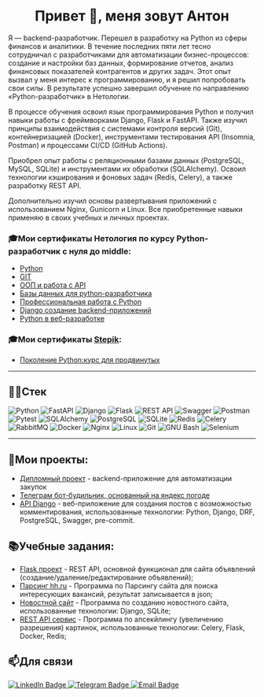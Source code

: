 <h1 align="center">Привет 👋, меня зовут Антон</h1>


Я — backend-разработчик. Перешел в разработку на Python из сферы финансов и аналитики. В течение последних пяти лет тесно сотрудничал с разработчиками для автоматизации бизнес-процессов: создание и настройки баз данных, формирование отчетов, анализ финансовых показателей контрагентов и других задач. Этот опыт вызвал у меня интерес к программированию, и я решил попробовать свои силы. В результате успешно завершил обучение по направлению «Python-разработчик» в Нетологии.

В процессе обучения освоил язык программирования Python и получил навыки работы с фреймворками Django, Flask и FastAPI. Также изучил принципы взаимодействия с системами контроля версий (Git), контейнеризацией (Docker), инструментами тестирования API (Insomnia, Postman) и процессами CI/CD (GitHub Actions).

Приобрел опыт работы с реляционными базами данных (PostgreSQL, MySQL, SQLite) и инструментами их обработки (SQLAlchemy). Освоил технологии кэширования и фоновых задач (Redis, Celery), а также разработку REST API.

Дополнительно изучил основы развертывания приложений с использованием Nginx, Gunicorn и Linux.
Все приобретенные навыки применяю в своих учебных и личных проектах.

### 🎓Мои сертификаты Нетология по курсу **Python-разработчик с нуля до middle**:

* [Python](https://github.com/Voronwe9/Voronwe9/blob/main/Python.pdf)
* [GIT](https://github.com/Voronwe9/Voronwe9/blob/main/Git.pdf)
* [ООП и работа с API](https://github.com/Voronwe9/Voronwe9/blob/main/OOP.pdf)
* [Базы данных для python-разработчика](https://github.com/Voronwe9/Voronwe9/blob/main/SQL.pdf)
* [Профессиональная работа с Python](https://github.com/Voronwe9/Voronwe9/blob/main/python3.pdf)
* [Django создание backend-приложений](https://github.com/Voronwe9/Voronwe9/blob/main/django.pdf)
* [Python в веб-разработке](https://github.com/Voronwe9/Voronwe9/blob/main/web.pdf)
### 🎓Мои сертификаты [Stepik](https://stepik.org/users/689227198/profile?preview=true):
* [Поколение Python:курс для продвинутых](https://stepik.org/cert/2617847)


---
## 👨‍💻Стек  

![Python](https://img.shields.io/badge/Python-3776AB?style=for-the-badge&logo=python&logoColor=white)
![FastAPI](https://img.shields.io/badge/FastAPI-009688?style=for-the-badge&logo=fastapi&logoColor=white)
![Django](https://img.shields.io/badge/Django-092E20?style=for-the-badge&logo=django&logoColor=white)
![Flask](https://img.shields.io/badge/Flask-000000?style=for-the-badge&logo=flask&logoColor=white)
![REST API](https://img.shields.io/badge/REST%20API-005571?style=for-the-badge&logo=fastapi&logoColor=white)
![Swagger](https://img.shields.io/badge/Swagger-85EA2D?style=for-the-badge&logo=swagger&logoColor=black)
![Postman](https://img.shields.io/badge/Postman-FF6C37?style=for-the-badge&logo=postman&logoColor=white)
![Pytest](https://img.shields.io/badge/Pytest-0A9EDC?style=for-the-badge&logo=pytest&logoColor=white)
![SQLAlchemy](https://img.shields.io/badge/SQLAlchemy-8B0000?style=for-the-badge&logo=sqlalchemy&logoColor=white)
![PostgreSQL](https://img.shields.io/badge/PostgreSQL-4169E1?style=for-the-badge&logo=postgresql&logoColor=white)
![SQLite](https://img.shields.io/badge/SQLite-003B57?style=for-the-badge&logo=sqlite&logoColor=white)
![Redis](https://img.shields.io/badge/Redis-DC382D?style=for-the-badge&logo=redis&logoColor=white)
![Celery](https://img.shields.io/badge/Celery-37814A?style=for-the-badge&logo=celery&logoColor=white)
![RabbitMQ](https://img.shields.io/badge/RabbitMQ-FF6600?style=for-the-badge&logo=rabbitmq&logoColor=white)
![Docker](https://img.shields.io/badge/Docker-2496ED?style=for-the-badge&logo=docker&logoColor=white)
![Nginx](https://img.shields.io/badge/Nginx-009639?style=for-the-badge&logo=nginx&logoColor=white)
![Linux](https://img.shields.io/badge/Linux-FCC624?style=for-the-badge&logo=linux&logoColor=black)
![Git](https://img.shields.io/badge/Git-F05032?style=for-the-badge&logo=git&logoColor=white)
![GNU Bash](https://img.shields.io/badge/GNU%20Bash-4EAA25?style=for-the-badge&logo=gnubash&logoColor=white)
![Selenium](https://img.shields.io/badge/Selenium-43B02A?style=for-the-badge&logo=selenium&logoColor=white)



--- 

## 📜Мои проекты:

* [Дипломный проект](https://github.com/Voronwe9/Diplom) - вackend-приложение для автоматизации закупок
* [Телеграм бот-будильник, основанный на яндекс погоде](https://github.com/Voronwe9/clock_bot.git)
* [API Django](https://github.com/Voronwe9/-Django_chat) - веб-приложение для создания постов с возможностью комментирования, использованные технологии: Python, Django, DRF, PostgreSQL, Swagger, pre-commit.


## 📚Учебные задания:
* [Flask проект](https://github.com/Voronwe9/Flask) - REST API, основной функционал для сайта объявлений (создание/удаление/редактирование объявлений);
* [Парсинг hh.ru](https://github.com/Voronwe9/Scraping) - Программа по Парсингу сайта для поиска интересующих вакансий, результат записывается в json;
* [Новостной сайт](https://github.com/Voronwe9/1/tree/master/models_list_displaying) - Программа по созданию новостного сайта, использованные технологии: Django, SQLite;
* [REST API сервис](https://github.com/Voronwe9/1/tree/master/celery) - Программа по апсекйлингу (увеличению разрешения) картинок, использованные технологии: Celery, Flask, Docker, Redis;


## 📫Для связи
<div id="badges">
  <a href="https://www.linkedin.com/in/your-linkedin-username" target="_blank">
    <img src="https://img.shields.io/badge/LinkedIn-blue?style=for-the-badge&logo=linkedin&logoColor=white" alt="LinkedIn Badge"/>
  </a>
  <a href="https://t.me/Voron9gg" target="_blank">
    <img src="https://img.shields.io/badge/Telegram-2CA5E0?style=for-the-badge&logo=telegram&logoColor=white" alt="Telegram Badge"/>
  </a>
  <a href="mailto:anton.barynin.dev@gmail.com">
    <img src="https://img.shields.io/badge/Email-D14836?style=for-the-badge&logo=gmail&logoColor=white" alt="Email Badge"/>
  </a>
</div>

